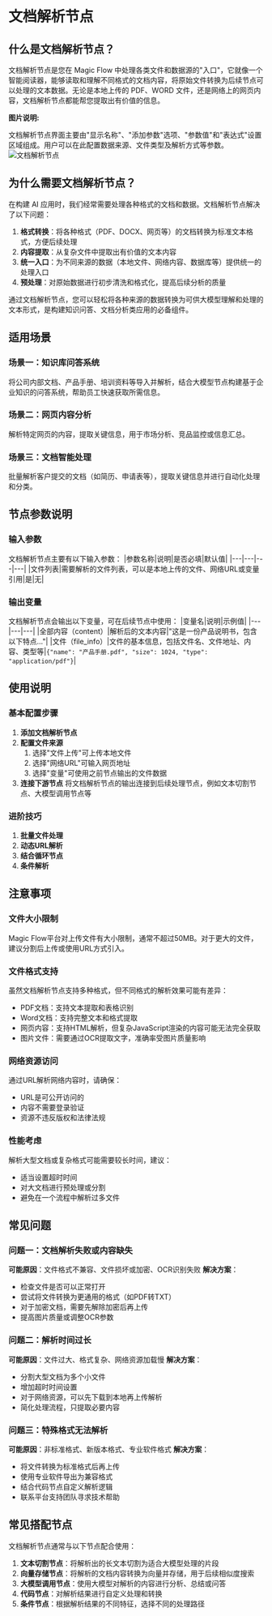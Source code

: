 # 文档解析节点

## 什么是文档解析节点？

文档解析节点是您在 Magic Flow 中处理各类文件和数据源的"入口"，它就像一个智能阅读器，能够读取和理解不同格式的文档内容，将原始文件转换为后续节点可以处理的文本数据。无论是本地上传的 PDF、WORD 文件，还是网络上的网页内容，文档解析节点都能帮您提取出有价值的信息。

**图片说明:**

文档解析节点界面主要由"显示名称"、"添加参数"选项、"参数值"和"表达式"设置区域组成。用户可以在此配置数据来源、文件类型及解析方式等参数。
![文档解析节点](https://cdn.letsmagic.cn/static/img/Document-parsing.png)

## 为什么需要文档解析节点？

在构建 AI 应用时，我们经常需要处理各种格式的文档和数据。文档解析节点解决了以下问题：
1. **格式转换**：将各种格式（PDF、DOCX、网页等）的文档转换为标准文本格式，方便后续处理
2. **内容提取**：从复杂文件中提取出有价值的文本内容
3. **统一入口**：为不同来源的数据（本地文件、网络内容、数据库等）提供统一的处理入口
4. **预处理**：对原始数据进行初步清洗和格式化，提高后续分析的质量

通过文档解析节点，您可以轻松将各种来源的数据转换为可供大模型理解和处理的文本形式，是构建知识问答、文档分析类应用的必备组件。

## 适用场景

### 场景一：知识库问答系统

将公司内部文档、产品手册、培训资料等导入并解析，结合大模型节点构建基于企业知识的问答系统，帮助员工快速获取所需信息。

### 场景二：网页内容分析

解析特定网页的内容，提取关键信息，用于市场分析、竞品监控或信息汇总。

### 场景三：文档智能处理

批量解析客户提交的文档（如简历、申请表等），提取关键信息并进行自动化处理和分类。

## 节点参数说明

### 输入参数

文档解析节点主要有以下输入参数：
|参数名称|说明|是否必填|默认值|
|---|---|---|---|
|文件列表|需要解析的文件列表，可以是本地上传的文件、网络URL或变量引用|是|无|

### 输出变量

文档解析节点会输出以下变量，可在后续节点中使用：
|变量名|说明|示例值|
|---|---|---|
|全部内容（content）|解析后的文本内容|"这是一份产品说明书，包含以下特点..."|
|文件（file_info）|文件的基本信息，包括文件名、文件地址、内容、类型等|`{"name": "产品手册.pdf", "size": 1024, "type": "application/pdf"}`|

## 使用说明

### 基本配置步骤

1. **添加文档解析节点**
2. **配置文件来源**
    1. 选择"文件上传"可上传本地文件
    2. 选择"网络URL"可输入网页地址
    3. 选择"变量"可使用之前节点输出的文件数据
3. **连接下游节点**
将文档解析节点的输出连接到后续处理节点，例如文本切割节点、大模型调用节点等

### 进阶技巧

1. **批量文件处理**
2. **动态URL解析**
3. **结合循环节点**
4. **条件解析**

## 注意事项

### 文件大小限制

Magic Flow平台对上传文件有大小限制，通常不超过50MB。对于更大的文件，建议分割后上传或使用URL方式引入。

### 文件格式支持

虽然文档解析节点支持多种格式，但不同格式的解析效果可能有差异：
- PDF文档：支持文本提取和表格识别
- Word文档：支持完整文本和格式提取
- 网页内容：支持HTML解析，但复杂JavaScript渲染的内容可能无法完全获取
- 图片文件：需要通过OCR提取文字，准确率受图片质量影响

### 网络资源访问

通过URL解析网络内容时，请确保：
- URL是可公开访问的
- 内容不需要登录验证
- 资源不违反版权和法律法规

### 性能考虑

解析大型文档或复杂格式可能需要较长时间，建议：
- 适当设置超时时间
- 对大文档进行预处理或分割
- 避免在一个流程中解析过多文件

## 常见问题

### 问题一：文档解析失败或内容缺失

**可能原因**：文件格式不兼容、文件损坏或加密、OCR识别失败
**解决方案**：
- 检查文件是否可以正常打开
- 尝试将文件转换为更通用的格式（如PDF转TXT）
- 对于加密文档，需要先解除加密后再上传
- 提高图片质量或调整OCR参数

### 问题二：解析时间过长

**可能原因**：文件过大、格式复杂、网络资源加载慢
**解决方案**：
- 分割大型文档为多个小文件
- 增加超时时间设置
- 对于网络资源，可以先下载到本地再上传解析
- 简化处理流程，只提取必要内容

### 问题三：特殊格式无法解析

**可能原因**：非标准格式、新版本格式、专业软件格式
**解决方案**：
- 将文件转换为标准格式后再上传
- 使用专业软件导出为兼容格式
- 结合代码节点自定义解析逻辑
- 联系平台支持团队寻求技术帮助

## 常见搭配节点

文档解析节点通常与以下节点配合使用：
1. **文本切割节点**：将解析出的长文本切割为适合大模型处理的片段
2. **向量存储节点**：将解析的文档内容转换为向量并存储，用于后续相似度搜索
3. **大模型调用节点**：使用大模型对解析的内容进行分析、总结或问答
4. **代码节点**：对解析结果进行自定义处理和转换
5. **条件节点**：根据解析结果的不同特征，选择不同的处理路径